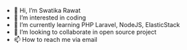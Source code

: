 - 👋 Hi, I’m Swatika Rawat
- 👀 I’m interested in coding
- 🌱 I’m currently learning PHP Laravel, NodeJS, ElasticStack
- 💞️ I’m looking to collaborate in open source project
- 📫 How to reach me via email

<!---
swatika-rawat/swatika-rawat is a ✨ special ✨ repository because its `README.md` (this file) appears on your GitHub profile.
You can click the Preview link to take a look at your changes.
--->
